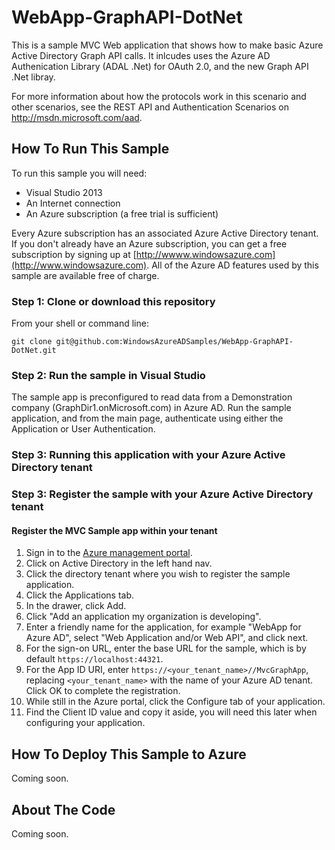 WebApp-GraphAPI-DotNet
=========================================
This is a sample MVC Web application that shows how to make basic Azure Active Directory Graph API calls. It inlcudes uses the Azure AD Authenication Library (ADAL .Net) for OAuth 2.0, and the new Graph API .Net libray.

For more information about how the protocols work in this scenario and other scenarios, see the REST API and Authentication Scenarios on http://msdn.microsoft.com/aad.

## How To Run This Sample

To run this sample you will need:
- Visual Studio 2013
- An Internet connection
- An Azure subscription (a free trial is sufficient)

Every Azure subscription has an associated Azure Active Directory tenant.  If you don't already have an Azure subscription, you can get a free subscription by signing up at [http://wwww.windowsazure.com](http://www.windowsazure.com).  All of the Azure AD features used by this sample are available free of charge.

### Step 1:  Clone or download this repository

From your shell or command line:

`git clone git@github.com:WindowsAzureADSamples/WebApp-GraphAPI-DotNet.git`

### Step 2:  Run the sample in Visual Studio

The sample app is preconfigured to read data from a Demonstration company (GraphDir1.onMicrosoft.com) in Azure AD. Run the sample application, and from the main page, authenticate using either the Application or User Authentication.

### Step 3:  Running this application with your Azure Active Directory tenant

### Step 3:  Register the sample with your Azure Active Directory tenant

#### Register the MVC Sample app within your tenant

1. Sign in to the [Azure management portal](https://manage.windowsazure.com).
2. Click on Active Directory in the left hand nav.
3. Click the directory tenant where you wish to register the sample application.
4. Click the Applications tab.
5. In the drawer, click Add.
6. Click "Add an application my organization is developing".
7. Enter a friendly name for the application, for example "WebApp for Azure AD", select "Web Application and/or Web API", and click next.
8. For the sign-on URL, enter the base URL for the sample, which is by default `https://localhost:44321`.
9. For the App ID URI, enter `https://<your_tenant_name>//MvcGraphApp`, replacing `<your_tenant_name>` with the name of your Azure AD tenant.  Click OK to complete the registration.
10. While still in the Azure portal, click the Configure tab of your application.
11. Find the Client ID value and copy it aside, you will need this later when configuring your application.
<TODO Add instructions on configuring permissoins>

## How To Deploy This Sample to Azure

Coming soon.

## About The Code

Coming soon.

